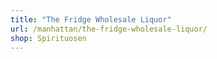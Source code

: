 ```yaml
---
title: "The Fridge Wholesale Liquor"
url: /manhattan/the-fridge-wholesale-liquor/
shop: Spirituosen
---
```

